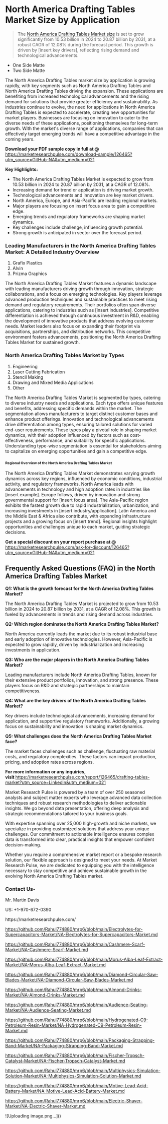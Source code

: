 <h1>North America Drafting Tables Market&nbsp;Size by Application</h1><blockquote><p>The <a href="https://marketresearchpulse.com/download-sample/126465?utm_source=GitHub-NA&amp;utm_medium=021">North America Drafting Tables Market size</a> is set to grow significantly from 10.53 billion in 2024 to 20.87 billion by 2031, at a robust CAGR of 12.08% during the forecast period. This growth is driven by [insert key drivers], reflecting rising demand and technological advancements.</p></blockquote><ul><li>One Side Matte<li> Two Side Matte</li></ul><p>The North America Drafting Tables market size by application is growing rapidly, with key segments such as North America Drafting Tables and North America Drafting Tables driving the expansion. These applications are benefiting from increased technological advancements and the rising demand for solutions that provide greater efficiency and sustainability. As industries continue to evolve, the need for applications in North America Drafting Tables is expected to accelerate, creating new opportunities for market players. Businesses are focusing on innovation to cater to the diverse needs of these applications, positioning themselves for long-term growth. With the market's diverse range of applications, companies that can effectively target emerging trends will have a competitive advantage in the coming years.</p><p><strong>Download your PDF sample copy in full at @ </strong><a href="https://marketresearchpulse.com/download-sample/126465?utm_source=GitHub-NA&amp;utm_medium=021">https://marketresearchpulse.com/download-sample/126465?utm_source=GitHub-NA&amp;utm_medium=021</a></p><p><strong>Key Highlights: </strong></p><ul><li>The North America Drafting Tables Market is expected to grow from 10.53 billion in 2024 to 20.87 billion by 2031, at a CAGR of 12.08%.</li><li>Increasing demand for trend or application is driving market growth.</li><li>Technological advancements and innovation are key market drivers.</li><li>North America, Europe, and Asia-Pacific are leading regional markets.</li><li>Major players are focusing on insert focus area to gain a competitive edge.</li><li>Emerging trends and regulatory frameworks are shaping market dynamics.</li><li>Key challenges include challenge, influencing growth potential.</li><li>Strong growth is anticipated in sector over the forecast period.</li></ul><h3>Leading Manufacturers in the North America Drafting Tables Market: A Detailed Industry Overview</h3><ol><li>Grafix Plastics</li><li>Alvin</li><li>Prizma Graphics</li></ol><div class="flex max-w-full flex-col flex-grow"><div class="min-h-8 text-message flex w-full flex-col items-end gap-2 whitespace-normal break-words [.text-message+&amp;]:mt-5" dir="auto" data-message-author-role="assistant" data-message-id="fd8432e4-4910-450d-b182-61b7bfb0a01f" data-message-model-slug="gpt-4o"><div class="flex w-full flex-col gap-1 empty:hidden first:pt-[3px]"><div class="markdown prose w-full break-words dark:prose-invert light"><p>The North America Drafting Tables Market features a dynamic landscape with leading manufacturers driving growth through innovation, strategic collaborations, and a focus on emerging technologies. Key players leverage advanced production techniques and sustainable practices to meet rising demand and regulatory requirements. Their portfolios often span diverse applications, catering to industries such as [insert industries]. Competitive differentiation is achieved through continuous investment in R&amp;D, enabling the development of innovative products that address evolving customer needs. Market leaders also focus on expanding their footprint via acquisitions, partnerships, and distribution networks. This competitive environment fosters advancements, positioning the North America Drafting Tables Market for sustained growth.</p></div></div></div></div><h3>North America Drafting Tables Market by Types</h3><ol><li>Engineering<li> Laser Cutting Fabrication<li> Stencil Making<li> Drawing and Mixed Media Applications<li> Other</li></ol><div class="flex max-w-full flex-col flex-grow"><div class="min-h-8 text-message flex w-full flex-col items-end gap-2 whitespace-normal break-words [.text-message+&amp;]:mt-5" dir="auto" data-message-author-role="assistant" data-message-id="084470be-0bb7-4664-bddf-5156b4f41249" data-message-model-slug="gpt-4o-mini"><div class="flex w-full flex-col gap-1 empty:hidden first:pt-[3px]"><div class="markdown prose w-full break-words dark:prose-invert light"><p>The North America Drafting Tables Market is segmented by types, catering to diverse industry needs and applications. Each type offers unique features and benefits, addressing specific demands within the market. The segmentation allows manufacturers to target distinct customer bases and enhance product offerings. Innovation and technological advancements drive differentiation among types, ensuring tailored solutions for varied end-user requirements. These types play a pivotal role in shaping market dynamics, with their adoption influenced by factors such as cost-effectiveness, performance, and suitability for specific applications. Understanding type-wise segmentation is essential for stakeholders aiming to capitalize on emerging opportunities and gain a competitive edge.</p></div></div></div></div><h3><span style="font-size: 11px;">Regional Overview of the North America Drafting Tables Market</span></h3><div class="flex max-w-full flex-col flex-grow"><div class="min-h-8 text-message flex w-full flex-col items-end gap-2 whitespace-normal break-words [.text-message+&amp;]:mt-5" dir="auto" data-message-author-role="assistant" data-message-id="e9038762-ce64-4e30-91c9-9bd413514231" data-message-model-slug="gpt-4o-mini"><div class="flex w-full flex-col gap-1 empty:hidden first:pt-[3px]"><div class="markdown prose w-full break-words dark:prose-invert light"><p>The North America Drafting Tables Market demonstrates varying growth dynamics across key regions, influenced by economic conditions, industrial activity, and regulatory frameworks. North America leads with advancements in technology and high adoption rates in industries like [insert example]. Europe follows, driven by innovation and strong governmental support for [insert focus area]. The Asia-Pacific region exhibits the fastest growth due to rapid industrialization, urbanization, and increasing investments in [insert industry/application]. Latin America and the Middle East &amp; Africa also contribute, with expanding infrastructure projects and a growing focus on [insert trend]. Regional insights highlight opportunities and challenges unique to each market, guiding strategic decisions.</p></div></div></div></div><p><strong>Get a special discount on your report purchase at @ </strong><a href="https://marketresearchpulse.com/ask-for-discount/126465?utm_source=GitHub-NA&amp;utm_medium=021">https://marketresearchpulse.com/ask-for-discount/126465?utm_source=GitHub-NA&amp;utm_medium=021</a></p><h2>Frequently Asked Questions (FAQ) in the North America Drafting Tables Market</h2><p><strong>Q1: What is the growth forecast for the North America Drafting Tables Market?</strong></p><p>The North America Drafting Tables Market is projected to grow from 10.53 billion in 2024 to 20.87 billion by 2031, at a CAGR of 12.08%. This growth is fueled by advancements in trends and rising demand across industries.</p><p><strong>Q2: Which region dominates the North America Drafting Tables Market?</strong></p><p>North America currently leads the market due to its robust industrial base and early adoption of innovative technologies. However, Asia-Pacific is expected to grow rapidly, driven by industrialization and increasing investments in application.</p><p><strong>Q3: Who are the major players in the North America Drafting Tables Market?</strong></p><p>Leading manufacturers include North America Drafting Tables, known for their extensive product portfolios, innovation, and strong presence. These players focus on R&amp;D and strategic partnerships to maintain competitiveness.</p><p><strong>Q4: What are the key drivers of the North America Drafting Tables Market?</strong></p><p>Key drivers include technological advancements, increasing demand for application, and supportive regulatory frameworks. Additionally, a growing focus on sustainability and innovation is shaping market dynamics.</p><p><strong>Q5: What challenges does the North America Drafting Tables Market face?</strong></p><p>The market faces challenges such as challenge, fluctuating raw material costs, and regulatory complexities. These factors can impact production, pricing, and adoption rates across regions.</p><p><strong>For more information or any inquiries, visit&nbsp;</strong><a href="https://marketresearchpulse.com/report/126465/drafting-tables-market?utm_source=Linkedin&utm_medium=021">https://marketresearchpulse.com/report/126465/drafting-tables-market?utm_source=Linkedin&utm_medium=021</a></p><p>Market Research Pulse is powered by a team of over 250 seasoned analysts and subject matter experts who leverage advanced data collection techniques and robust research methodologies to deliver actionable insights. We go beyond data presentation, offering deep analysis and strategic recommendations tailored to your business goals.</p><p>With expertise spanning over 25,000 high-growth and niche markets, we specialize in providing customized solutions that address your unique challenges. Our commitment to actionable intelligence ensures complex data is transformed into clear, practical insights that empower confident decision-making.</p><p>Whether you require a comprehensive market report or a bespoke research solution, our flexible approach is designed to meet your needs. At Market Research Pulse, we are dedicated to equipping you with the intelligence necessary to stay competitive and achieve sustainable growth in the evolving North America Drafting Tables market.</p><h3><strong>Contact Us-</strong></h3><p>Mr. Martin Davis</p><p>US: +1-970-672-0390</p><p>https://marketresearchpulse.com/</p><p><a href="https://github.com/Rahul774880/mrp6/blob/main/Electrolytes-for-Supercapacitors-Market/NA-Electrolytes-for-Supercapacitors-Market.md">https://github.com/Rahul774880/mrp6/blob/main/Electrolytes-for-Supercapacitors-Market/NA-Electrolytes-for-Supercapacitors-Market.md</a></p><p><a href="https://github.com/Rahul774880/mrp6/blob/main/Cashmere-Scarf-Market/NA-Cashmere-Scarf-Market.md">https://github.com/Rahul774880/mrp6/blob/main/Cashmere-Scarf-Market/NA-Cashmere-Scarf-Market.md</a></p><p><a href="https://github.com/Rahul774880/mrp6/blob/main/Morus-Alba-Leaf-Extract-Market/NA-Morus-Alba-Leaf-Extract-Market.md">https://github.com/Rahul774880/mrp6/blob/main/Morus-Alba-Leaf-Extract-Market/NA-Morus-Alba-Leaf-Extract-Market.md</a></p><p><a href="https://github.com/Rahul774880/mrp6/blob/main/Diamond-Circular-Saw-Blades-Market/NA-Diamond-Circular-Saw-Blades-Market.md">https://github.com/Rahul774880/mrp6/blob/main/Diamond-Circular-Saw-Blades-Market/NA-Diamond-Circular-Saw-Blades-Market.md</a></p><p><a href="https://github.com/Rahul774880/mrp6/blob/main/Almond-Drinks-Market/NA-Almond-Drinks-Market.md">https://github.com/Rahul774880/mrp6/blob/main/Almond-Drinks-Market/NA-Almond-Drinks-Market.md</a></p><p><a href="https://github.com/Rahul774880/mrp6/blob/main/Audience-Seating-Market/NA-Audience-Seating-Market.md">https://github.com/Rahul774880/mrp6/blob/main/Audience-Seating-Market/NA-Audience-Seating-Market.md</a></p><p><a href="https://github.com/Rahul774880/mrp6/blob/main/Hydrogenated-C9-Petroleum-Resin-Market/NA-Hydrogenated-C9-Petroleum-Resin-Market.md">https://github.com/Rahul774880/mrp6/blob/main/Hydrogenated-C9-Petroleum-Resin-Market/NA-Hydrogenated-C9-Petroleum-Resin-Market.md</a></p><p><a href="https://github.com/Rahul774880/mrp6/blob/main/Packaging-Strapping-Band-Market/NA-Packaging-Strapping-Band-Market.md">https://github.com/Rahul774880/mrp6/blob/main/Packaging-Strapping-Band-Market/NA-Packaging-Strapping-Band-Market.md</a></p><p><a href="https://github.com/Rahul774880/mrp6/blob/main/Fischer-Tropsch-Catalyst-Market/NA-Fischer-Tropsch-Catalyst-Market.md">https://github.com/Rahul774880/mrp6/blob/main/Fischer-Tropsch-Catalyst-Market/NA-Fischer-Tropsch-Catalyst-Market.md</a></p><p><a href="https://github.com/Rahul774880/mrp6/blob/main/Multiphysics-Simulation-Solution-Market/NA-Multiphysics-Simulation-Solution-Market.md">https://github.com/Rahul774880/mrp6/blob/main/Multiphysics-Simulation-Solution-Market/NA-Multiphysics-Simulation-Solution-Market.md</a></p><p><a href="https://github.com/Rahul774880/mrp6/blob/main/Motive-Lead-Acid-Battery-Market/NA-Motive-Lead-Acid-Battery-Market.md">https://github.com/Rahul774880/mrp6/blob/main/Motive-Lead-Acid-Battery-Market/NA-Motive-Lead-Acid-Battery-Market.md</a></p><p><a href="https://github.com/Rahul774880/mrp6/blob/main/Electric-Shaver-Market/NA-Electric-Shaver-Market.md">https://github.com/Rahul774880/mrp6/blob/main/Electric-Shaver-Market/NA-Electric-Shaver-Market.md</a></p>
![Uploading image.png…]()
